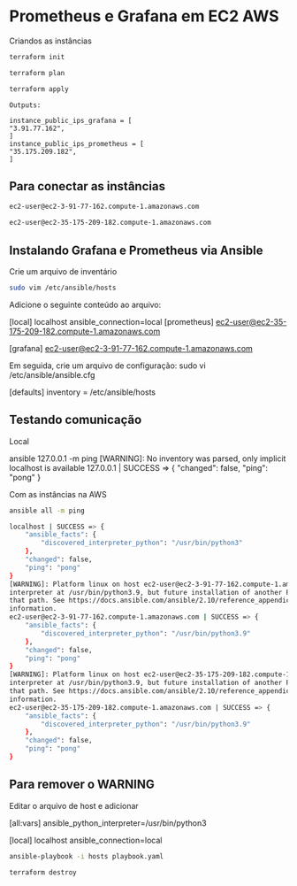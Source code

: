 # Prometheus e Grafana em EC2 AWS

Criandos as instâncias

```bash
terraform init
```

```bash
terraform plan
```

```bash
terraform apply
```

    Outputs:

    instance_public_ips_grafana = [
    "3.91.77.162",
    ]
    instance_public_ips_prometheus = [
    "35.175.209.182",
    ]

## Para conectar as instâncias

```bash
ec2-user@ec2-3-91-77-162.compute-1.amazonaws.com

ec2-user@ec2-35-175-209-182.compute-1.amazonaws.com
```

## Instalando Grafana e Prometheus via Ansible

Crie um arquivo de inventário

```bash
sudo vim /etc/ansible/hosts
```
Adicione o seguinte conteúdo ao arquivo:

[local]
localhost ansible_connection=local
[prometheus]
ec2-user@ec2-35-175-209-182.compute-1.amazonaws.com

[grafana]
ec2-user@ec2-3-91-77-162.compute-1.amazonaws.com

Em seguida, crie um arquivo de configuração: sudo vi /etc/ansible/ansible.cfg

[defaults] 
inventory = /etc/ansible/hosts 


## Testando comunicação

Local

ansible 127.0.0.1 -m ping
[WARNING]: No inventory was parsed, only implicit localhost is available
127.0.0.1 | SUCCESS => {
    "changed": false,
    "ping": "pong"
}

Com as instâncias na AWS

```bash
ansible all -m ping

localhost | SUCCESS => {
    "ansible_facts": {
        "discovered_interpreter_python": "/usr/bin/python3"
    },
    "changed": false,
    "ping": "pong"
}
[WARNING]: Platform linux on host ec2-user@ec2-3-91-77-162.compute-1.amazonaws.com is using the discovered Python
interpreter at /usr/bin/python3.9, but future installation of another Python interpreter could change the meaning of
that path. See https://docs.ansible.com/ansible/2.10/reference_appendices/interpreter_discovery.html for more
information.
ec2-user@ec2-3-91-77-162.compute-1.amazonaws.com | SUCCESS => {
    "ansible_facts": {
        "discovered_interpreter_python": "/usr/bin/python3.9"
    },
    "changed": false,
    "ping": "pong"
}
[WARNING]: Platform linux on host ec2-user@ec2-35-175-209-182.compute-1.amazonaws.com is using the discovered Python
interpreter at /usr/bin/python3.9, but future installation of another Python interpreter could change the meaning of
that path. See https://docs.ansible.com/ansible/2.10/reference_appendices/interpreter_discovery.html for more
information.
ec2-user@ec2-35-175-209-182.compute-1.amazonaws.com | SUCCESS => {
    "ansible_facts": {
        "discovered_interpreter_python": "/usr/bin/python3.9"
    },
    "changed": false,
    "ping": "pong"
}

```

## Para remover o WARNING

Editar o arquivo de host e adicionar

[all:vars]
ansible_python_interpreter=/usr/bin/python3

[local]
localhost ansible_connection=local

```bash
ansible-playbook -i hosts playbook.yaml
```



```bash
terraform destroy
```